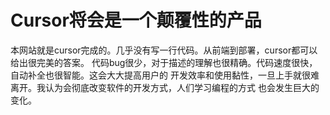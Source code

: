 # Cursor将会是一个颠覆性的产品

本网站就是cursor完成的。几乎没有写一行代码。从前端到部署，cursor都可以给出很完美的答案。
代码bug很少，对于描述的理解也很精确。代码速度很快，自动补全也很智能。这会大大提高用户的
开发效率和使用黏性，一旦上手就很难离开。我认为会彻底改变软件的开发方式，人们学习编程的方式
也会发生巨大的变化。